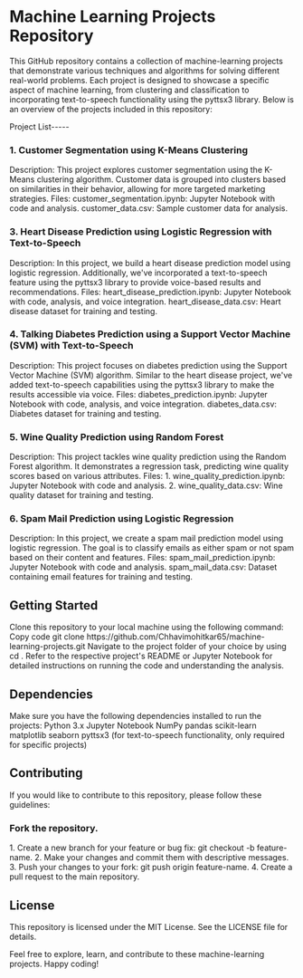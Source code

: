 <h1>Machine Learning Projects Repository </h1>
This GitHub repository contains a collection of machine-learning projects that demonstrate various techniques and algorithms for solving different real-world problems. Each project is designed to showcase a specific aspect of machine learning, from clustering and classification to incorporating text-to-speech functionality using the pyttsx3 library. Below is an overview of the projects included in this repository:

Project List-----
<h3>1. Customer Segmentation using K-Means Clustering</h3>
Description: This project explores customer segmentation using the K-Means clustering algorithm.
Customer data is grouped into clusters based on similarities in their behavior, allowing for more targeted marketing strategies.
Files:
      customer_segmentation.ipynb: Jupyter Notebook with code and analysis.
      customer_data.csv: Sample customer data for analysis.

<h3>3. Heart Disease Prediction using Logistic Regression with Text-to-Speech</h3>
Description: In this project, we build a heart disease prediction model using logistic regression. Additionally, we've incorporated a text-to-speech feature using the pyttsx3 library to provide voice-based results and recommendations.
Files:
     heart_disease_prediction.ipynb: Jupyter Notebook with code, analysis, and voice integration.
     heart_disease_data.csv: Heart disease dataset for training and testing.


<h3>4. Talking Diabetes Prediction using a Support Vector Machine (SVM) with Text-to-Speech</h3>
Description: This project focuses on diabetes prediction using the Support Vector Machine (SVM) algorithm. Similar to the heart disease project, we've added text-to-speech capabilities using the pyttsx3 library to make the results accessible via voice.
Files:
     diabetes_prediction.ipynb: Jupyter Notebook with code, analysis, and voice integration.
     diabetes_data.csv: Diabetes dataset for training and testing.


<h3>5. Wine Quality Prediction using Random Forest</h3>
Description: This project tackles wine quality prediction using the Random Forest algorithm. It demonstrates a regression task, predicting wine quality scores based on various attributes.
Files:
    1. wine_quality_prediction.ipynb: Jupyter Notebook with code and analysis.
    2. wine_quality_data.csv: Wine quality dataset for training and testing.


<h3>6. Spam Mail Prediction using Logistic Regression</h3>
Description: In this project, we create a spam mail prediction model using logistic regression. The goal is to classify emails as either spam or not spam based on their content and features.
Files:
     spam_mail_prediction.ipynb: Jupyter Notebook with code and analysis.
     spam_mail_data.csv: Dataset containing email features for training and testing.


<h2>Getting Started</h2>
Clone this repository to your local machine using the following command:
Copy code
git clone https://github.com/Chhavimohitkar65/machine-learning-projects.git
Navigate to the project folder of your choice by using  cd <project-name>.
Refer to the respective project's README or Jupyter Notebook for detailed instructions on running the code and understanding the analysis.

<h2>Dependencies</h2>
Make sure you have the following dependencies installed to run the projects:
Python 3.x
Jupyter Notebook
NumPy
pandas
scikit-learn
matplotlib
seaborn
pyttsx3 (for text-to-speech functionality, only required for specific projects)


<h2>Contributing</h2>
If you would like to contribute to this repository, please follow these guidelines:

<h3>Fork the repository.</h3>
1. Create a new branch for your feature or bug fix: git checkout -b feature-name.
2. Make your changes and commit them with descriptive messages.
3. Push your changes to your fork: git push origin feature-name.
4. Create a pull request to the main repository.

<h2>License</h2>
This repository is licensed under the MIT License. See the LICENSE file for details.

Feel free to explore, learn, and contribute to these machine-learning projects. Happy coding!







